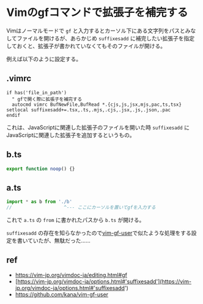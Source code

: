# Vimのgfコマンドで拡張子を補完する

Vimはノーマルモードで `gf` と入力するとカーソル下にある文字列をパスとみなしてファイルを開けるが、あらかじめ `suffixesadd` に補完したい拡張子を指定しておくと、拡張子が書かれていなくてもそのファイルが開ける。

例えば以下のように設定する。

## .vimrc

```vim
if has('file_in_path')
  " gfで開く際に拡張子を補完する
  autocmd vimrc BufNewFile,BufRead *.{cjs,js,jsx,mjs,pac,ts,tsx} setlocal suffixesadd+=.tsx,.ts,.mjs,.cjs,.jsx,.js,.json,.pac
endif
```

これは、JavaScriptに関連した拡張子のファイルを開いた時 `suffixesadd` にJavaScriptに関連した拡張子を追加するというもの。

## b.ts

```typescript
export function noop() {}
```

## a.ts

```typescript
import * as b from './b'
//                   ^--- ここにカーソルを置いてgfを入力する
```

これで `a.ts` の `from` に書かれたパスから `b.ts` が開ける。

`suffixesadd` の存在を知らなかったので[vim-gf-user](https://github.com/kana/vim-gf-user)で似たような処理をする設定を書いていたが、無駄だった……

## ref

- https://vim-jp.org/vimdoc-ja/editing.html#gf
- [https://vim-jp.org/vimdoc-ja/options.html#'suffixesadd'](https://vim-jp.org/vimdoc-ja/options.html#'suffixesadd')
- https://github.com/kana/vim-gf-user
